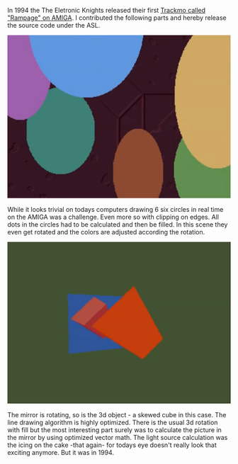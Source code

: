 In 1994 the The Eletronic Knights released their first [Trackmo called "Rampage" on AMIGA](https://www.youtube.com/watch?v=8UbVkbuxd1s).
I contributed the following parts and hereby release the source code under the ASL.


![Ellis](ellis/screen.png?raw=true)

While it looks trivial on todays computers drawing 6 six circles in real time on the AMIGA was a challenge. Even more so with clipping on edges. All dots in the circles had to be calculated and then be filled. In this scene they even get rotated and the colors are adjusted according the rotation.


![Mirror](mirror/screen.png?raw=true)

The mirror is rotating, so is the 3d object - a skewed cube in this case. The line drawing algorithm is highly optimized. There is the usual 3d rotation with fill but the most interesting part surely was to calculate the picture in the mirror by using optimized vector math. The light source calculation was the icing on the cake -that again- for todays eye doesn't really look that exciting anymore. But it was in 1994.
